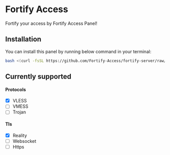 # Fortify Access

Fortify your access by Fortify Access Panel!


## Installation

You can install this panel by running below command in your terminal:

```bash
bash <(curl -fsSL https://github.com/Fortify-Access/fortify-server/raw/main/install.sh)
```
## Currently supported
#### Protocols
- [x]  VLESS
- [ ]  VMESS
- [ ]  Trojan
#### Tls
- [x]  Reality
- [ ]  Websocket
- [ ]  Https
